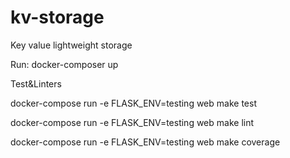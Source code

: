 # kv-storage
Key value lightweight storage

Run:
docker-composer up

Test&Linters

docker-compose run -e FLASK_ENV=testing web make test

docker-compose run -e FLASK_ENV=testing web make lint

docker-compose run -e FLASK_ENV=testing web make coverage
